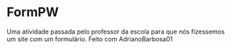 # FormPW

Uma atividade passada pelo professor da escola para que nós fizessemos um site com um formulário.
Feito com AdrianoBarbosa01
